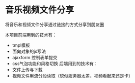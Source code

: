 # 音乐视频文件分享
将音乐和视频文件分享通过链接的方式分享到朋友圈

本项目前端用到的技术有：
- tmpl模板
- 面向对象的js写法
- ajaxform 控制表单提交
- css气泡功能和风格切换
后端用到的技术有：
- 文件上传与下载
- 视频文件用流分段读取（貌似服务器太差，视频看起来还是卡）